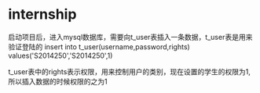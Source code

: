 # internship
启动项目后，进入mysql数据库，需要向t_user表插入一条数据，t_user表是用来验证登陆的
insert into t_user(username,password,rights) values('S2014250','S2014250',1)

t_user表中的rights表示权限，用来控制用户的类别，现在设置的学生的权限为1,所以插入数据的时候权限的之为1
